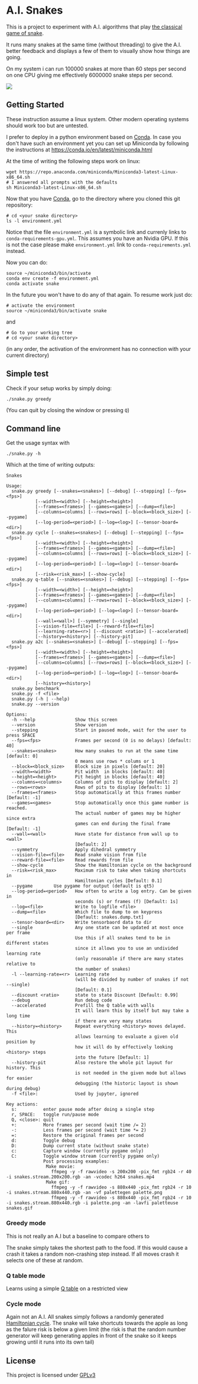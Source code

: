 # A.I. Snakes

This is a project to experiment with A.I. algorithms that play [the classical game of snake](https://en.wikipedia.org/wiki/Snake_%28video_game_genre%29).

It runs many snakes at the same time (without threading) to give the A.I. better feedback and displays a few of them to visually show how things are going.

On my system i can run 100000 snakes at more than 60 steps per second on one CPU giving me effectively 6000000 snake steps per second.

![](snakes.gif)

## Getting Started

These instruction assume a linux system. Other modern operating systems should
work too but are untested.

I prefer to deploy in a python environment based on [Conda](https://conda.io).
In case you don't have such an environment yet you can set up Miniconda by following the instructions at https://conda.io/en/latest/miniconda.html

At the time of writing the following steps work on linux:

```
wget https://repo.anaconda.com/miniconda/Miniconda3-latest-Linux-x86_64.sh
# I answered all prompts with the defaults
sh Miniconda3-latest-Linux-x86_64.sh
```

Now that you have [Conda](https://conda.io), go to the directory where you cloned this git repository:

```
# cd <your snake directory>
ls -l environment.yml
```

Notice that the file `environment.yml` is a symbolic link and currenly
links to `conda-requirements-gpu.yml`. This assumes you have an Nvidia GPU. If
this is not the case please make `environment.yml` link to `conda-requirements.yml` instead.

Now you can do:

```
source ~/miniconda3/bin/activate
conda env create -f environment.yml
conda activate snake
```

In the future you won't have to do any of that again. To resume work just do:

```
# activate the environment
source ~/miniconda3/bin/activate snake
```

and

```
# Go to your working tree
# cd <your snake directory>
```

(in any order, the activation of the environment has no connection with your current directory)

## Simple test

Check if your setup works by simply doing:

```
./snake.py greedy
```

(You can quit by closing the window or pressing `Q`)

## Command line

Get the usage syntax with

```
./snake.py -h
```

Which at the time of writing outputs:

```
Snakes

Usage:
  snake.py greedy [--snakes=<snakes>] [--debug] [--stepping] [--fps=<fps>]
           [--width=<width>] [--height=<height>]
           [--frames=<frames>] [--games=<games>] [--dump=<file>]
           [--columns=columns] [--rows=rows] [--block=<block_size>] [--pygame]
           [--log-period=<period>] [--log=<log>] [--tensor-board=<dir>]
  snake.py cycle [--snakes=<snakes>] [--debug] [--stepping] [--fps=<fps>]
           [--width=<width>] [--height=<height>]
           [--frames=<frames>] [--games=<games>] [--dump=<file>]
           [--columns=columns] [--rows=rows] [--block=<block_size>] [--pygame]
           [--log-period=<period>] [--log=<log>] [--tensor-board=<dir>]
           [--risk=<risk_max>] [--show-cycle]
  snake.py q-table [--snakes=<snakes>] [--debug] [--stepping] [--fps=<fps>]
           [--width=<width>] [--height=<height>]
           [--frames=<frames>] [--games=<games>] [--dump=<file>]
           [--columns=columns] [--rows=rows] [--block=<block_size>] [--pygame]
           [--log-period=<period>] [--log=<log>] [--tensor-board=<dir>]
           [--wall=<wall>] [--symmetry] [--single]
           [--vision-file=<file>] [--reward-file=<file>]
           [--learning-rate=<r>] [--discount <ratio>] [--accelerated]
           [--history=<history>] [--history-pit]
  snake.py a2c [--snakes=<snakes>] [--debug] [--stepping] [--fps=<fps>]
           [--width=<width>] [--height=<height>]
           [--frames=<frames>] [--games=<games>] [--dump=<file>]
           [--columns=columns] [--rows=rows] [--block=<block_size>] [--pygame]
           [--log-period=<period>] [--log=<log>] [--tensor-board=<dir>]
           [--history=<history>]
  snake.py benchmark
  snake.py -f <file>
  snake.py (-h | --help)
  snake.py --version

Options:
  -h --help               Show this screen
  --version               Show version
  --stepping              Start in paused mode, wait for the user to press SPACE
  --fps=<fps>             Frames per second (0 is no delays) [default: 40]
  --snakes=<snakes>       How many snakes to run at the same time [default: 0]
                          0 means use rows * colums or 1
  --block=<block_size>    Block size in pixels [default: 20]
  --width=<width>         Pit width  in blocks [default: 40]
  --height=<height>       Pit height in blocks [default: 40]
  --columns=<columns>     Columns of pits to display [default: 2]
  --rows=<rows>           Rows of pits to display [default: 1]
  --frames=<frames>       Stop automatically at this frames number [Default: -1]
  --games=<games>         Stop automatically once this game number is reached.
                          The actual number of games may be higher since extra
                          games can end during the final frame [Default: -1]
  --wall=<wall>           Have state for distance from wall up to <wall>
                          [Default: 2]
  --symmetry              Apply dihedral symmetry
  --vision-file=<file>    Read snake vision from file
  --reward-file=<file>    Read rewards from file
  --show-cycle            Show the Hamiltonian cycle on the background
  --risk=<risk_max>       Maximum risk to take when taking shortcuts in
                          Hamiltonian cycles [Default: 0.1]
  --pygame		  Use pygame for output (default is qt5)
  --log-period=<period>   How often to write a log entry. Can be given in
                          seconds (s) or frames (f) [Default: 1s]
  --log=<file>            Write to logfile <file>
  --dump=<file>           Which file to dump to on keypress
                          [Default: snakes.dump.txt]
  --tensor-board=<dir>    Write tensorbaord data to dir
  --single                Any one state can be updated at most once per frame
                          Use this if all snakes tend to be in different states
                          since it allows you to use an undivided learning rate
                          (only reasonable if there are many states relative to
                          the number of snakes)
  -l --learning-rate=<r>  Learning rate
                          (will be divided by number of snakes if not --single)
                          [Default: 0.1]
  --discount <ratio>      state to state Discount [Default: 0.99]
  --debug                 Run debug code
  --accelerated           Prefill the Q table with walls
                          It will learn this by itself but may take a long time
                          if there are very many states
  --history=<history>     Repeat everything <history> moves delayed. This
                          allows learning to evaluate a given old position by
                          how it will do by effectively looking <history> steps
                          into the future [Default: 1]
  --history-pit           Also restore the whole pit layout for history. This
                          is not needed in the given mode but allows for easier
                          debugging (the historic layout is shown during debug)
  -f <file>:              Used by jupyter, ignored

Key actions:
  s:          enter pause mode after doing a single step
  r, SPACE:   toggle run/pause mode
  Q, <close>: quit
  +:          More frames per second (wait time /= 2)
  -:          Less frames per second (wait time *= 2)
  =:          Restore the original frames per second
  d:          Toggle debug
  D:          Dump current state (without snake state)
  c:          Capture window (currently pygame only)
  C:          Toggle window stream (currently pygame only)
              Post processing examples:
               Make movie:
                 ffmpeg -y -f rawvideo -s 200x200 -pix_fmt rgb24 -r 40 -i snakes.stream.200x200.rgb -an -vcodec h264 snakes.mp4
               Make gif:
                 ffmpeg -y -f rawvideo -s 880x440 -pix_fmt rgb24 -r 10 -i snakes.stream.880x440.rgb -an -vf palettegen palette.png
                 ffmpeg -y -f rawvideo -s 880x440 -pix_fmt rgb24 -r 10 -i snakes.stream.880x440.rgb -i palette.png -an -lavfi paletteuse snakes.gif
```

### Greedy mode

This is not really an A.I but a baseline to compare others to

The snake simply takes the shortest path to the food.
If this would cause a crash it takes a random non-crashing step instead.
If all moves crash it selects one of these at random.

### Q table mode

Learns using a simple [Q table](https://en.wikipedia.org/wiki/Q-learning) on a restricted view

### Cycle mode

Again not an A.I. All snakes simply follows a randomly generated
[Hamiltonian cycle](https://en.wikipedia.org/wiki/Hamiltonian_cycle). The snake
will take shortcuts towards the apple as long as the falure risk is below a
given limit (the risk is that the random number generator will keep generating
apples in front of the snake so it keeps growing until it runs into its own
tail)

## License

This project is licensed under [GPLv3](https://www.gnu.org/licenses/gpl-3.0.en.html)
